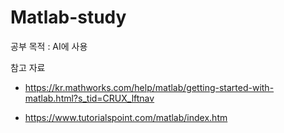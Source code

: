 # Matlab-study

공부 목적 : AI에 사용
 
참고 자료

- https://kr.mathworks.com/help/matlab/getting-started-with-matlab.html?s_tid=CRUX_lftnav

- https://www.tutorialspoint.com/matlab/index.htm
